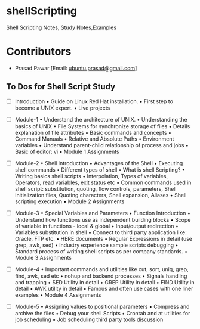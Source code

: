# shellScripting
Shell Scripting Notes, Study Notes,Examples

# Contributors
 + Prasad Pawar [Email: ubuntu.prasad@gmail.com]

## To Dos for Shell Script Study

- [ ] Introduction
  • Guide on Linux Red Hat installation.
  • First step to become a UNIX expert. 
  • Live projects

- [ ] Module-1
  • Understand the architecture of UNIX.
  • Understanding the basics of UNIX 
  • File Systems for synchronize storage of files
  • Details explanation of file attributes
  • Basic commands and concepts
  • Command Manuals
  • Relative and Absolute Paths
  • Environment variables
  • Understand parent-child relationship of process and jobs
  • Basic of editor: vi
  • Module 1 Assignments

- [ ] Module-2
  • Shell Introduction
  • Advantages of the Shell
  • Executing shell commands
  • Different types of shell
  • What is shell Scripting? 
  • Writing basics shell scripts
  • Interpolation, Types of variables, Operators, read variables, exit status etc 
  • Common commands used in shell script: substitution, quoting, flow controls, parameters, Shell initialization files, Quoting characters, Shell expansion, Aliases
  • Shell scripting execution
  • Module 2 Assignments

- [ ] Module-3
  • Special Variables and Parameters
  • Function Introduction 
  • Understand how functions use as independent building blocks
  • Scope of variable in functions - local & global
  • Input/output redirection 
  • Variables substitution in shell
  • Connect to third party application like: Oracle, FTP etc.
  • HERE documents
  • Regular Expressions in detail (use grep, awk, sed)
  • Industry experience sample scripts debugging
  • Standard process of writing shell scripts as per company standards.
  • Module 3 Assignments

- [ ] Module-4
  • Important commands and utilities like cut, sort, uniq, grep, find, awk, sed etc 
  • nohup and backend processes
  • Signals handling and trapping
  • SED Utility in detail
  • GREP Utility in detail
  • FIND Utility in detail 
  • AWK utility in detail
  • Famous and often use cases with one liner examples 
  • Module 4 Assignments

- [ ] Module-5
  • Assigning values to positional parameters 
  • Compress and archive the files 
  • Debug your shell Scripts
  • Crontab and at utilities for job scheduling
  • Job scheduling third party tools discussion

